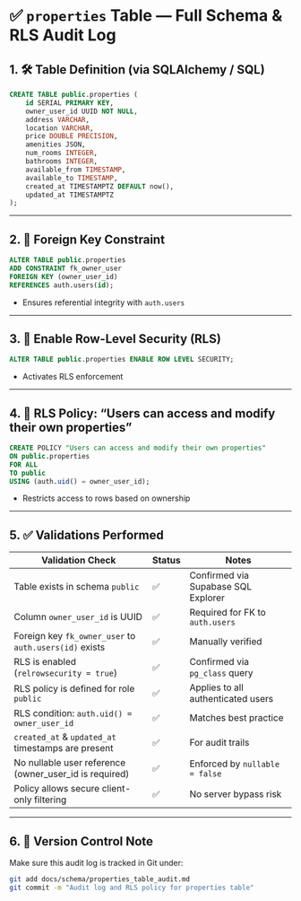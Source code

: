 # ✅ `properties` Table — Full Schema & RLS Audit Log

## 1. 🛠 Table Definition (via SQLAlchemy / SQL)

```sql
CREATE TABLE public.properties (
    id SERIAL PRIMARY KEY,
    owner_user_id UUID NOT NULL,
    address VARCHAR,
    location VARCHAR,
    price DOUBLE PRECISION,
    amenities JSON,
    num_rooms INTEGER,
    bathrooms INTEGER,
    available_from TIMESTAMP,
    available_to TIMESTAMP,
    created_at TIMESTAMPTZ DEFAULT now(),
    updated_at TIMESTAMPTZ
);
```

---

## 2. 🔗 Foreign Key Constraint

```sql
ALTER TABLE public.properties
ADD CONSTRAINT fk_owner_user
FOREIGN KEY (owner_user_id)
REFERENCES auth.users(id);
```

- Ensures referential integrity with `auth.users`

---

## 3. 🔐 Enable Row-Level Security (RLS)

```sql
ALTER TABLE public.properties ENABLE ROW LEVEL SECURITY;
```

- Activates RLS enforcement

---

## 4. 📜 RLS Policy: “Users can access and modify their own properties”

```sql
CREATE POLICY "Users can access and modify their own properties"
ON public.properties
FOR ALL
TO public
USING (auth.uid() = owner_user_id);
```

- Restricts access to rows based on ownership

---

## 5. ✅ Validations Performed

| Validation Check                                         | Status | Notes |
|----------------------------------------------------------|--------|-------|
| Table exists in schema `public`                          | ✅     | Confirmed via Supabase SQL Explorer |
| Column `owner_user_id` is UUID                           | ✅     | Required for FK to `auth.users`     |
| Foreign key `fk_owner_user` to `auth.users(id)` exists   | ✅     | Manually verified                   |
| RLS is enabled (`relrowsecurity = true`)                 | ✅     | Confirmed via `pg_class` query      |
| RLS policy is defined for role `public`                  | ✅     | Applies to all authenticated users  |
| RLS condition: `auth.uid() = owner_user_id`              | ✅     | Matches best practice               |
| `created_at` & `updated_at` timestamps are present       | ✅     | For audit trails                    |
| No nullable user reference (owner_user_id is required)   | ✅     | Enforced by `nullable = false`      |
| Policy allows secure client-only filtering               | ✅     | No server bypass risk               |

---

## 6. 🔁 Version Control Note

Make sure this audit log is tracked in Git under:

```bash
git add docs/schema/properties_table_audit.md
git commit -m "Audit log and RLS policy for properties table"
```